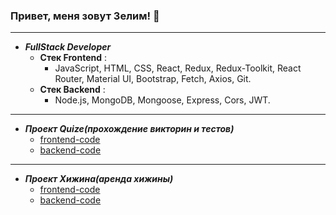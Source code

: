 ### Привет, меня зовут Зелим! 👋
***
* ___FullStack Developer___
    * __Стек Frontend__ :
        * JavaScript, HTML, CSS, React, Redux, Redux-Toolkit, React Router, Material UI, Bootstrap, Fetch, Axios, Git.
    * __Стек Backend__ :
        * Node.js, MongoDB, Mongoose, Express, Cors, JWT.
***
* ___Проект Quize(прохождение викторин и тестов)___
    * [frontend-code](https://github.com/bennykrik/frontend-quize)
    * [backend-code](https://github.com/bennykrik/back-for-quiz)
***
* ___Проект Хижина(аренда хижины)___
    * [frontend-code](https://github.com/bennykrik/front_hotel)
    * [backend-code](https://github.com/bennykrik/back_for_hotel)
